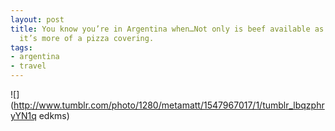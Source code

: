 ```yaml
---
layout: post
title: You know you’re in Argentina when…Not only is beef available as a pizza topping,
  it’s more of a pizza covering.
tags:
- argentina
- travel
---
```

![](http://www.tumblr.com/photo/1280/metamatt/1547967017/1/tumblr_lbqzphryYN1q
edkms)

